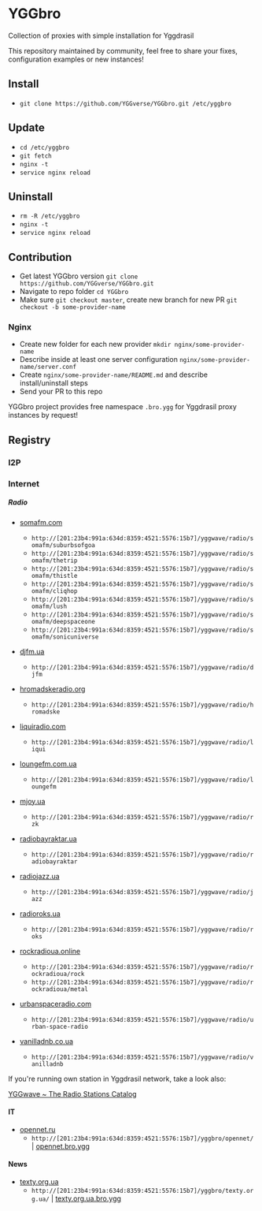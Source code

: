 # YGGbro

Collection of proxies with simple installation for Yggdrasil

This repository maintained by community, feel free to share your fixes, configuration examples or new instances!

## Install

* `git clone https://github.com/YGGverse/YGGbro.git /etc/yggbro`

## Update

* `cd /etc/yggbro`
* `git fetch`
* `nginx -t`
* `service nginx reload`

## Uninstall

* `rm -R /etc/yggbro`
* `nginx -t`
* `service nginx reload`

## Contribution

* Get latest YGGbro version `git clone https://github.com/YGGverse/YGGbro.git`
* Navigate to repo folder `cd YGGbro`
* Make sure `git checkout master`, create new branch for new PR `git checkout -b some-provider-name`

### Nginx

* Create new folder for each new provider `mkdir nginx/some-provider-name`
* Describe inside at least one server configuration `nginx/some-provider-name/server.conf`
* Create `nginx/some-provider-name/README.md` and describe install/uninstall steps
* Send your PR to this repo

YGGbro project provides free namespace `.bro.ygg` for Yggdrasil proxy instances by request!

## Registry

### I2P

### Internet

##### Radio

* [somafm.com](https://somafm.com/)
  + `http://[201:23b4:991a:634d:8359:4521:5576:15b7]/yggwave/radio/somafm/suburbsofgoa`
  + `http://[201:23b4:991a:634d:8359:4521:5576:15b7]/yggwave/radio/somafm/thetrip`
  + `http://[201:23b4:991a:634d:8359:4521:5576:15b7]/yggwave/radio/somafm/thistle`
  + `http://[201:23b4:991a:634d:8359:4521:5576:15b7]/yggwave/radio/somafm/cliqhop`
  + `http://[201:23b4:991a:634d:8359:4521:5576:15b7]/yggwave/radio/somafm/lush`
  + `http://[201:23b4:991a:634d:8359:4521:5576:15b7]/yggwave/radio/somafm/deepspaceone`
  + `http://[201:23b4:991a:634d:8359:4521:5576:15b7]/yggwave/radio/somafm/sonicuniverse`

* [djfm.ua](https://djfm.ua/)
  + `http://[201:23b4:991a:634d:8359:4521:5576:15b7]/yggwave/radio/djfm`

* [hromadskeradio.org](https://hromadskeradio.org/)
  + `http://[201:23b4:991a:634d:8359:4521:5576:15b7]/yggwave/radio/hromadske`

* [liquiradio.com](https://liquiradio.com/)
  + `http://[201:23b4:991a:634d:8359:4521:5576:15b7]/yggwave/radio/liqui`

* [loungefm.com.ua](https://loungefm.com.ua/)
  + `http://[201:23b4:991a:634d:8359:4521:5576:15b7]/yggwave/radio/loungefm`

* [mjoy.ua](https://mjoy.ua/)
  + `http://[201:23b4:991a:634d:8359:4521:5576:15b7]/yggwave/radio/rzk`

* [radiobayraktar.ua](https://radiobayraktar.ua/)
  + `http://[201:23b4:991a:634d:8359:4521:5576:15b7]/yggwave/radio/radiobayraktar`

* [radiojazz.ua](https://radiojazz.ua/)
  + `http://[201:23b4:991a:634d:8359:4521:5576:15b7]/yggwave/radio/jazz`

* [radioroks.ua](https://radioroks.ua/)
  + `http://[201:23b4:991a:634d:8359:4521:5576:15b7]/yggwave/radio/roks`

* [rockradioua.online](https://rockradioua.online/)
  + `http://[201:23b4:991a:634d:8359:4521:5576:15b7]/yggwave/radio/rockradioua/rock`
  + `http://[201:23b4:991a:634d:8359:4521:5576:15b7]/yggwave/radio/rockradioua/metal`

* [urbanspaceradio.com](https://urbanspaceradio.com/)
  + `http://[201:23b4:991a:634d:8359:4521:5576:15b7]/yggwave/radio/urban-space-radio`

* [vanilladnb.co.ua](https://vanilladnb.co.ua/)
  + `http://[201:23b4:991a:634d:8359:4521:5576:15b7]/yggwave/radio/vanilladnb`

If you're running own station in Yggdrasil network, take a look also:

[YGGwave ~ The Radio Stations Catalog](https://github.com/YGGverse/YGGwave)

#### IT

* [opennet.ru](https://opennet.ru/)
  + `http://[201:23b4:991a:634d:8359:4521:5576:15b7]/yggbro/opennet/` | [opennet.bro.ygg](http://opennet.bro.ygg)

#### News

* [texty.org.ua](https://texty.org.ua/)
  + `http://[201:23b4:991a:634d:8359:4521:5576:15b7]/yggbro/texty.org.ua/` | [texty.org.ua.bro.ygg](http://texty.org.ua.bro.ygg)